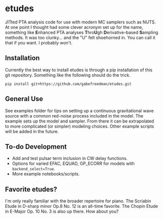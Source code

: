 # etudes
JITted PTA analysis code for use with modern MC samplers such as NUTS. At one point I thought had some clever acronym set up for the name, something like **E**nhanced PTA analyses **T**hro**U**gh **D**erivative-based **S**ampling methods. It was too clunky... and the "U" felt shoehorned in. You can call it that if you want. I probably won't.

## Installation
Currently the best way to install etudes is through a pip installation of this git repository. Something like the following should do the trick.
```
pip install git+https://github.com/gabefreedman/etudes.git
```

## General Use
See examples folder for tips on setting up a continuous gravitational wave source with a common red-noise process included in the model. The example sets up the model and sampler. From there it can be extrapolated to more complicated (or simpler) modeling choices. Other example scripts will be added in the future.

## To-do Development
- Add and test pulsar term inclusion in CW delay functions.
- Options for varied EFAC, EQUAD, GP_ECORR for models with `backend_select=True`.
- More example notebooks/scripts.

## Favorite etudes?
I'm only really familiar with the broader repertoire for piano. The Scriabin Etude in D-sharp minor Op.8 No. 12 is an all-time favorite. The Chopin Etude in E-Major Op. 10 No. 3 is also up there. How about you?
